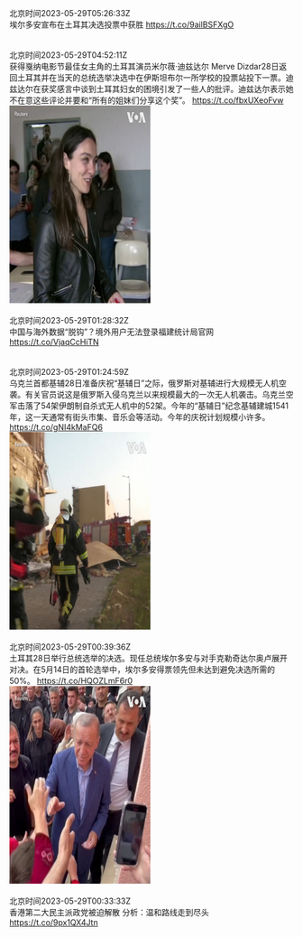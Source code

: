 北京时间2023-05-29T05:26:33Z<br>埃尔多安宣布在土耳其决选投票中获胜 https://t.co/9ailBSFXgO<br><br><br>北京时间2023-05-29T04:52:11Z<br>获得戛纳电影节最佳女主角的土耳其演员米尔薇·迪兹达尔 Merve Dizdar28日返回土耳其并在当天的总统选举决选中在伊斯坦布尔一所学校的投票站投下一票。迪兹达尔在获奖感言中谈到土耳其妇女的困境引发了一些人的批评。迪兹达尔表示她不在意这些评论并要和“所有的姐妹们分享这个奖”。 https://t.co/fbxUXeoFvw<br><img src='/temp/video/2023/u-Month-5/av-Day-29/VOAChinese/1662924752535576576_0.jpg' width='250' height='350'><br><br>北京时间2023-05-29T01:28:32Z<br>中国与海外数据“脱钩”？境外用户无法登录福建统计局官网 https://t.co/VjaqCcHiTN<br><br><br>北京时间2023-05-29T01:24:59Z<br>乌克兰首都基辅28日准备庆祝“基辅日”之际，俄罗斯对基辅进行大规模无人机空袭。有关官员说这是俄罗斯入侵乌克兰以来规模最大的一次无人机袭击。乌克兰空军击落了54架伊朗制自杀式无人机中的52架。今年的“基辅日”纪念基辅建城1541年，这一天通常有街头市集、音乐会等活动。今年的庆祝计划规模小许多。 https://t.co/gNI4kMaFQ6<br><img src='/temp/video/2023/u-Month-5/av-Day-29/VOAChinese/1662872608008814592_0.jpg' width='250' height='350'><br><br>北京时间2023-05-29T00:39:36Z<br>土耳其28日举行总统选举的决选。现任总统埃尔多安与对手克勒奇达尔奥卢展开对决。在5月14日的首轮选举中，埃尔多安得票领先但未达到避免决选所需的50%。 https://t.co/HQOZLmF6r0<br><img src='/temp/video/2023/u-Month-5/av-Day-29/VOAChinese/1662861189515280386_0.jpg' width='250' height='350'><br><br>北京时间2023-05-29T00:33:33Z<br>香港第二大民主派政党被迫解散 分析：温和路线走到尽头 https://t.co/9px1QX4Jtn<br><br><br>